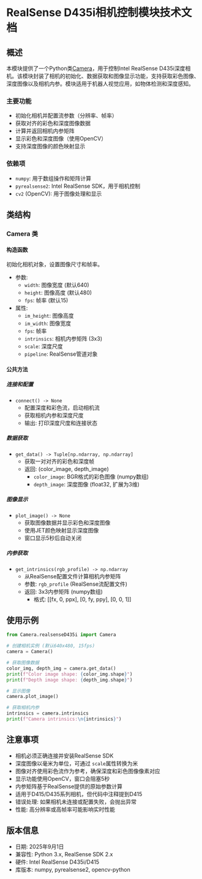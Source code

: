 # RealSense D435i相机控制模块技术文档

## 概述

本模块提供了一个Python类[Camera](vscode-file://vscode-app/d:/Program%20Files/Microsoft%20VS%20Code/resources/app/out/vs/code/electron-browser/workbench/workbench.html)，用于控制Intel RealSense D435i深度相机。该模块封装了相机的初始化、数据获取和图像显示功能，支持获取彩色图像、深度图像以及相机内参。模块适用于机器人视觉应用，如物体检测和深度感知。

### 主要功能

* 初始化相机并配置流参数（分辨率、帧率）
* 获取对齐的彩色和深度图像数据
* 计算并返回相机内参矩阵
* 显示彩色和深度图像（使用OpenCV）
* 支持深度图像的颜色映射显示

### 依赖项

* `numpy`: 用于数组操作和矩阵计算
* `pyrealsense2`: Intel RealSense SDK，用于相机控制
* `cv2` (OpenCV): 用于图像处理和显示

## 类结构

### Camera 类

#### 构造函数

初始化相机对象，设置图像尺寸和帧率。

* 参数:
  * `width`: 图像宽度 (默认640)
  * `height`: 图像高度 (默认480)
  * `fps`: 帧率 (默认15)
* 属性:
  * `im_height`: 图像高度
  * `im_width`: 图像宽度
  * `fps`: 帧率
  * `intrinsics`: 相机内参矩阵 (3x3)
  * `scale`: 深度尺度
  * `pipeline`: RealSense管道对象

#### 公共方法

##### 连接和配置

* `connect() -> None`
  * 配置深度和彩色流，启动相机流
  * 获取相机内参和深度尺度
  * 输出: 打印深度尺度和连接状态

##### 数据获取

* `get_data() -> Tuple[np.ndarray, np.ndarray]`
  * 获取一对对齐的彩色和深度帧
  * 返回: (color_image, depth_image)
    * `color_image`: BGR格式的彩色图像 (numpy数组)
    * `depth_image`: 深度图像 (float32, 扩展为3维)

##### 图像显示

* `plot_image() -> None`
  * 获取图像数据并显示彩色和深度图像
  * 使用JET颜色映射显示深度图像
  * 窗口显示5秒后自动关闭

##### 内参获取

* `get_intrinsics(rgb_profile) -> np.ndarray`
  * 从RealSense配置文件计算相机内参矩阵
  * 参数: `rgb_profile` (RealSense流配置文件)
  * 返回: 3x3内参矩阵 (numpy数组)
    * 格式: [[fx, 0, ppx], [0, fy, ppy], [0, 0, 1]]

## 使用示例

```python
from Camera.realsenseD435i import Camera

# 创建相机实例 (默认640x480, 15fps)
camera = Camera()

# 获取图像数据
color_img, depth_img = camera.get_data()
print(f"Color image shape: {color_img.shape}")
print(f"Depth image shape: {depth_img.shape}")

# 显示图像
camera.plot_image()

# 获取相机内参
intrinsics = camera.intrinsics
print(f"Camera intrinsics:\n{intrinsics}")
```

## 注意事项

* 相机必须正确连接并安装RealSense SDK
* 深度图像以毫米为单位，可通过 `scale`属性转换为米
* 图像对齐使用彩色流作为参考，确保深度和彩色图像像素对应
* 显示功能使用OpenCV，窗口会阻塞5秒
* 内参矩阵基于RealSense提供的原始参数计算
* 适用于D415/D435系列相机，但代码中注释提到D415
* 错误处理: 如果相机未连接或配置失败，会抛出异常
* 性能: 高分辨率或高帧率可能影响实时性能

## 版本信息

* 日期: 2025年9月1日
* 兼容性: Python 3.x, RealSense SDK 2.x
* 硬件: Intel RealSense D435i/D415
* 库版本: numpy, pyrealsense2, opencv-python
